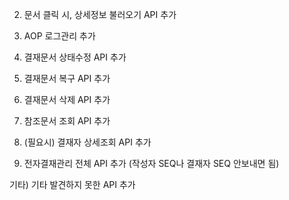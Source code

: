 
2. 문서 클릭 시, 상세정보 불러오기 API 추가
3. AOP 로그관리 추가
4. 결재문서 상태수정 API 추가
5. 결재문서 복구 API 추가
6. 결재문서 삭제 API 추가
7. 참조문서 조회 API 추가

1. (필요시) 결재자 상세조회 API 추가



2. 전자결재관리 전체 API 추가 (작성자 SEQ나 결재자 SEQ 안보내면 됨)

기타) 기타 발견하지 못한 API 추가
